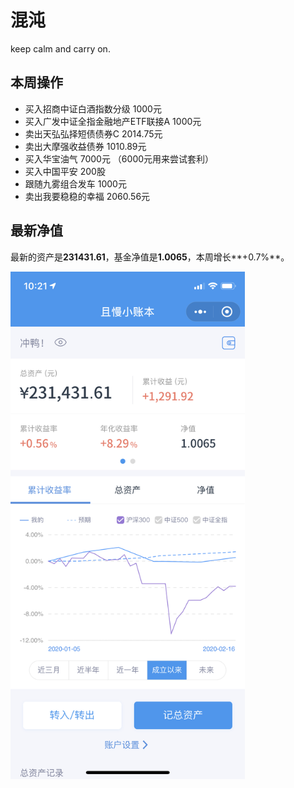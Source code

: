 # 混沌
keep calm and carry on.

## 本周操作
- 买入招商中证白酒指数分级 1000元
- 买入广发中证全指金融地产ETF联接A 1000元
- 卖出天弘弘择短债债券C 2014.75元
- 卖出大摩强收益债券 1010.89元
- 买入华宝油气 7000元 （6000元用来尝试套利）
- 买入中国平安 200股
- 跟随九雾组合发车 1000元
- 卖出我要稳稳的幸福 2060.56元

## 最新净值

最新的资产是**231431.61**，基金净值是**1.0065**，本周增长**+0.7%**。

 <img src="./_images/NW20200216.PNG" width="375" height="812" alt="NW20200216" align="center"/>